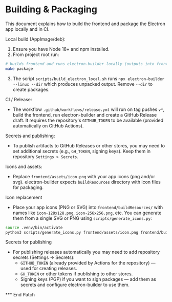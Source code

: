 # Building & Packaging

This document explains how to build the frontend and package the Electron app locally and in CI.

Local build (AppImage/deb):

1. Ensure you have Node 18+ and npm installed.
2. From project root run:

```bash
# builds frontend and runs electron-builder locally (outputs into frontend/build or dist)
make package
```

3. The script `scripts/build_electron_local.sh` runs `npx electron-builder --linux --dir` which produces unpacked output. Remove `--dir` to create packages.

CI / Release:

- The workflow `.github/workflows/release.yml` will run on tag pushes `v*`, build the frontend, run electron-builder and create a GitHub Release draft. It requires the repository's `GITHUB_TOKEN` to be available (provided automatically on GitHub Actions).

Secrets and publishing:

- To publish artifacts to GitHub Releases or other stores, you may need to set additional secrets (e.g., `GH_TOKEN`, signing keys). Keep them in repository `Settings > Secrets`.

Icons and assets:

- Replace `frontend/assets/icon.png` with your app icons (png and/or svg). electron-builder expects `buildResources` directory with icon files for packaging.

Icon replacement
- Place your app icons (PNG or SVG) into `frontend/buildResources/` with names like `icon-128x128.png`, `icon-256x256.png`, etc. You can generate them from a single SVG or PNG using `scripts/generate_icons.py`:

```bash
source .venv/bin/activate
python3 scripts/generate_icons.py frontend/assets/icon.png frontend/buildResources
```

Secrets for publishing
- For publishing releases automatically you may need to add repository secrets (Settings → Secrets):
	- `GITHUB_TOKEN` (already provided by Actions for the repository) — used for creating releases.
	- `GH_TOKEN` or other tokens if publishing to other stores.
	- Signing keys (PGP) if you want to sign packages — add them as secrets and configure electron-builder to use them.


*** End Patch